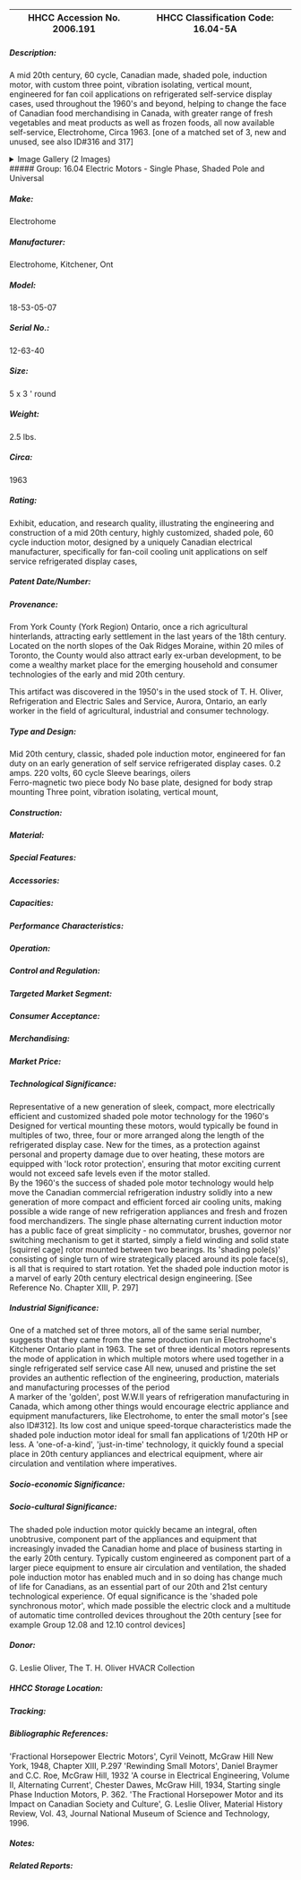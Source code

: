 | **HHCC Accession No. 2006.191** |**HHCC Classification Code:  16.04-5A**|
| ----------- | ----------- |
##### Description:
A mid 20th century, 60 cycle, Canadian made, shaded pole, induction motor, with custom three point, vibration isolating, vertical mount, engineered for fan coil applications on refrigerated self-service display cases, used throughout the 1960's and beyond, helping to change the face of Canadian food merchandising in Canada, with greater range of fresh vegetables and meat products as well as frozen foods, all now available self-service, Electrohome, Circa 1963. [one of a matched set of 3, new and unused, see also ID#316 and 317]


<details>
	<summary>Image Gallery (2 Images)</summary>
<div class="gallery gallery-wrapper--full" contenteditable="false" data-is-empty="false" data-translation="Add images" data-columns="6">
<figure class="gallery__item"><a href="#DOMAIN_NAME#gallery/16.04-5a.jpg" data-size="2118x895"><img src="#DOMAIN_NAME#gallery/16.04-5a-thumbnail.jpg" alt=""></a></figure>
<figure class="gallery__item"><a href="#DOMAIN_NAME#gallery/16.04-5aa.jpg" data-size="2039x1626"><img src="#DOMAIN_NAME#gallery/16.04-5aa-thumbnail.jpg" alt=""></a></figure>
</div>
</details>
##### Group:
16.04 Electric Motors - Single Phase, Shaded Pole and Universal

##### Make:
Electrohome

##### Manufacturer:
Electrohome, Kitchener, Ont

##### Model:
18-53-05-07

##### Serial No.:
12-63-40

##### Size:
5 x 3 ' round

##### Weight:
2.5 lbs.

##### Circa:
1963

##### Rating:
Exhibit, education, and research quality, illustrating the engineering and construction of a mid 20th century, highly customized, shaded pole, 60 cycle induction motor, designed by a uniquely Canadian electrical manufacturer, specifically for fan-coil cooling unit applications on self service refrigerated display cases,

##### Patent Date/Number:


##### Provenance:
From York County (York Region) Ontario, once a rich agricultural hinterlands, attracting early settlement in the last years of the 18th century. Located on the north slopes of the Oak Ridges Moraine, within 20 miles of Toronto, the County would also attract early ex-urban development, to be come a wealthy market place for the emerging household and consumer technologies of the early and mid 20th century. 

This artifact was discovered in the 1950's in the used stock of T. H. Oliver, Refrigeration and Electric Sales and Service, Aurora, Ontario, an early worker in the field of agricultural, industrial and consumer technology.

##### Type and Design:
Mid 20th century, classic, shaded pole induction motor, engineered for fan duty on an early generation of self service refrigerated display cases.
0.2 amps.
220 volts, 60 cycle
Sleeve bearings, oilers  
Ferro-magnetic two piece body 
No base plate, designed for body strap mounting
Three point, vibration isolating, vertical mount,

##### Construction:


##### Material:


##### Special Features:


##### Accessories:


##### Capacities:


##### Performance Characteristics:


##### Operation:


##### Control and Regulation:


##### Targeted Market Segment:


##### Consumer Acceptance:


##### Merchandising:


##### Market Price:


##### Technological Significance:
Representative of a new generation of sleek, compact, more electrically efficient and customized shaded pole motor technology for the 1960's
Designed for vertical mounting these motors, would typically be found in multiples of two, three, four or more arranged along the length of the refrigerated display case.
New for the times, as a protection against personal and property damage due to over heating, these motors are equipped with 'lock rotor protection', ensuring that motor exciting current would not exceed safe levels even if the motor stalled.   
By the 1960's the success of shaded pole motor technology would help move the Canadian commercial refrigeration industry solidly into a new generation of more compact and efficient forced air cooling units, making possible a wide range of new refrigeration appliances and fresh and frozen food merchandizers. 
The single phase alternating current induction motor has a public face of great simplicity - no commutator, brushes, governor nor switching mechanism to get it started, simply a field winding and solid state [squirrel cage] rotor mounted between two bearings. Its 'shading pole(s)' consisting of single turn of wire strategically placed around its pole face(s), is all that is required to start rotation. Yet the shaded pole induction motor is a marvel of early 20th century electrical design engineering. [See Reference No. Chapter XIII, P. 297]

##### Industrial Significance:
One of a matched set of three motors, all of the same serial number, suggests that they came from the same production run in Electrohome's Kitchener Ontario plant in 1963.
The set of three identical motors represents the mode of application in which multiple motors where used together in a single refrigerated self service case 
All new, unused and pristine the set provides an authentic reflection of the engineering, production, materials and manufacturing processes of the period    
A marker of the 'golden', post W.W.II years of refrigeration manufacturing in Canada, which among other things would encourage electric appliance and equipment manufacturers, like Electrohome, to enter the small motor's  [see also ID#312].
Its low cost and unique speed-torque characteristics made the shaded pole induction motor  ideal for small fan applications of 1/20th HP or less. A 'one-of-a-kind', 'just-in-time' technology, it quickly found a special place in 20th century appliances and electrical equipment, where air circulation and ventilation where imperatives.

##### Socio-economic Significance:


##### Socio-cultural Significance:
The shaded pole induction motor quickly became an integral, often unobtrusive, component part of the appliances and equipment that increasingly invaded the Canadian home and place of business starting in the early 20th century. Typically custom engineered as component part of a larger piece equipment to ensure air circulation and ventilation, the shaded pole induction motor has enabled much and in so doing has change much of life for Canadians, as an essential part of our 20th and 21st century technological experience.
Of equal significance is the 'shaded pole synchronous motor', which made possible the electric clock and a multitude of automatic time controlled devices throughout the 20th century [see for example Group 12.08 and 12.10 control devices]

##### Donor:
G. Leslie Oliver, The T. H. Oliver HVACR Collection

##### HHCC Storage Location:


##### Tracking:


##### Bibliographic References:
'Fractional Horsepower Electric Motors', Cyril Veinott, McGraw Hill New York, 1948, Chapter XIII, P.297
'Rewinding Small Motors', Daniel Braymer and C.C. Roe, McGraw Hill, 1932
 'A course in Electrical Engineering, Volume II, Alternating Current', Chester Dawes, McGraw Hill, 1934, Starting single Phase Induction Motors, P. 362.
'The Fractional Horsepower Motor and its Impact on Canadian Society and Culture', G. Leslie Oliver, Material History Review, Vol. 43, Journal National Museum of Science and Technology, 1996.

##### Notes:


##### Related Reports:


